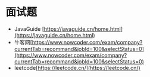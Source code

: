 # 面试题

* JavaGuide [https://javaguide.cn/home.html](https://javaguide.cn/home.html)
* 牛客网[https://www.nowcoder.com/exam/company?currentTab=recommand&jobId=100&selectStatus=0](https://www.nowcoder.com/exam/company?currentTab=recommand&jobId=100&selectStatus=0)
* leetcode[https://leetcode.cn/](https://leetcode.cn/)

